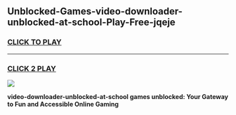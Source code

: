 
## Unblocked-Games-video-downloader-unblocked-at-school-Play-Free-jqeje
<h3>
<a href="https://premium76.site?title=video-downloader-unblocked-at-school&ref=12A">CLICK TO PLAY</a></h3>
<hr>

<h3>
<a href="https://premium76.site?title=video-downloader-unblocked-at-school&ref=12A">CLICK 2 PLAY</a>
  
</h3>

<a href="https://premium76.site?title=video-downloader-unblocked-at-school&ref=12A"><img src="https://clearcache.store/games.png"></a>


**video-downloader-unblocked-at-school games unblocked: Your Gateway to Fun and Accessible Online Gaming**
